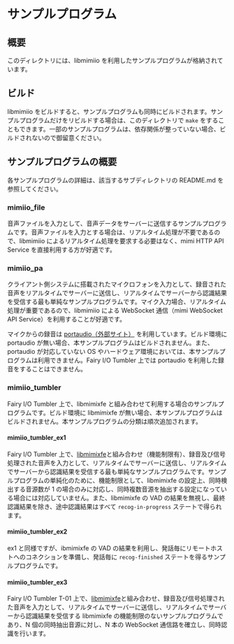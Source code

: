 # サンプルプログラム

## 概要

このディレクトリには、libmimiio を利用したサンプルプログラムが格納されています。

## ビルド

libmimiio をビルドすると、サンプルプログラムも同時にビルドされます。サンプルプログラムだけをリビルドする場合は、このディレクトリで `make` をすることもできます。一部のサンプルプログラムは、依存関係が整っていない場合、ビルドされないので御留意ください。

## サンプルプログラムの概要

各サンプルプログラムの詳細は、該当するサブディレクトリの README.md を参照してください。

### mimiio_file

音声ファイルを入力として、音声データをサーバーに送信するサンプルプログラムです。音声ファイルを入力とする場合は、リアルタイム処理が不要であるので、libmimiio によるリアルタイム処理を要求する必要はなく、mimi HTTP API Service を直接利用する方が好適です。

### mimiio_pa

クライアント側システムに搭載されたマイクロフォンを入力として、録音された音声をリアルタイムでサーバーに送信し、リアルタイムでサーバーから認識結果を受信する最も単純なサンプルプログラムです。マイク入力場合、リアルタイム処理が重要であるので、libmimiio による WebSocket 通信（mimi WebSocket API Service）を利用することが好適です。

マイクからの録音は [portaudio（外部サイト）](http://www.portaudio.com/) を利用しています。ビルド環境に portaudio が無い場合、本サンプルプログラムはビルドされません。また、portaudio  が対応していない OS やハードウェア環境においては、本サンプルプログラムは利用できません。Fairy I/O Tumbler 上では portaudio を利用した録音をすることはできません。

### mimiio_tumbler

Fairy I/O Tumbler 上で、libmimixfe と組み合わせて利用する場合のサンプルプログラムです。ビルド環境に libmimixfe が無い場合、本サンプルプログラムはビルドされません。本サンプルプログラムの分類は順次追加されます。

#### mimiio_tumbler_ex1

Fairy I/O Tumbler 上で、[libmimixfe](https://github.com/FairyDevicesRD/libmimixfe)と組み合わせ（機能制限有）、録音及び信号処理された音声を入力として、リアルタイムでサーバーに送信し、リアルタイムでサーバーから認識結果を受信する最も単純なサンプルプログラムです。サンプルプログラムの単純化のために、機能制限として、libmimixfe の設定上、同時検出する音源数が 1 の場合のみに対応し、同時複数音源を抽出する設定になっている場合には対応していません。また、libmimixfe の VAD の結果を無視し、最終認識結果を除き、途中認識結果はすべて `recog-in-progress` ステートで得られます。

#### mimiio_tumbler_ex2

ex1 と同様ですが、ibmimixfe の VAD の結果を利用し、発話毎にリモートホストへのコネクションを準備し、発話毎に `recog-finished` ステートを得るサンプルプログラムです。

#### mimiio_tumbler_ex3

Fairy I/O Tumbler T-01 上で、[libmimixfe](https://github.com/FairyDevicesRD/libmimixfe)と組み合わせ、録音及び信号処理された音声を入力として、リアルタイムでサーバーに送信し、リアルタイムでサーバーから認識結果を受信する libmimixfe の機能制限のないサンプルプログラムであり、N 個の同時抽出音源に対し、N 本の WebSocket 通信路を確立し、同時認識を行います。
